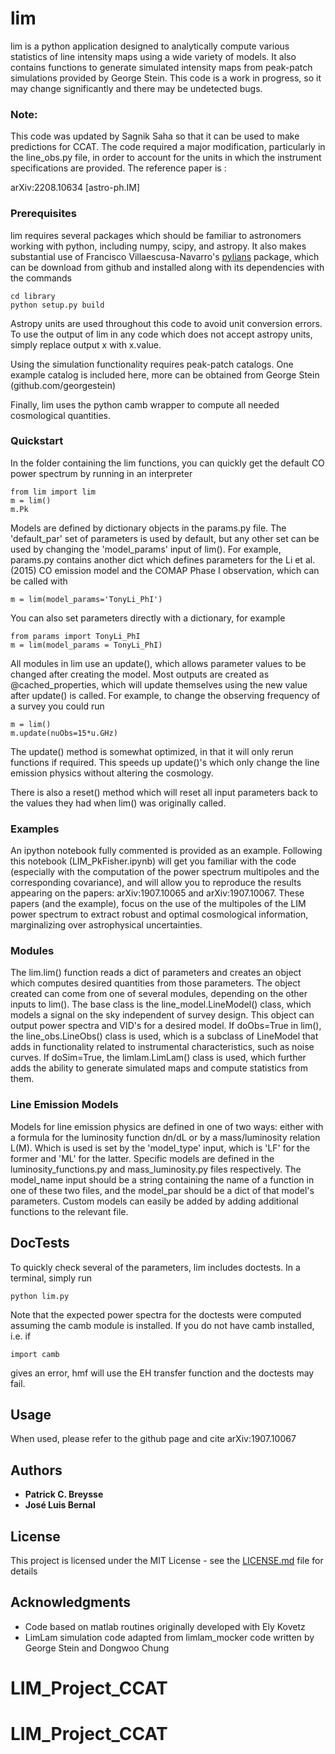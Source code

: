 # lim

lim is a python application designed to analytically compute various statistics of line intensity maps using a wide variety of models.  It also contains functions to generate simulated intensity maps from peak-patch simulations provided by George Stein.  This code is a work in progress, so it may change significantly and there may be undetected bugs.

### Note:
This code was updated by Sagnik Saha so that it can be used
to make predictions for CCAT. The code required a major modification, particularly in the line_obs.py file, in order to account for the units in which the instrument specifications are
provided. The reference paper is :

arXiv:2208.10634 [astro-ph.IM]

### Prerequisites

lim requires several packages which should be familiar to astronomers working with python, including numpy, scipy, and astropy.  It also makes substantial use of Francisco Villaescusa-Navarro's [pylians](https://github.com/franciscovillaescusa/Pylians) package, which can be download from github and installed along with its dependencies with the commands

```
cd library
python setup.py build
```

Astropy units are used throughout this code to avoid unit conversion errors. To use the output of lim in any code which does not accept astropy units, simply replace output x with x.value.

Using the simulation functionality requires peak-patch catalogs.  One example catalog is included here, more can be obtained from George Stein (github.com/georgestein)

Finally, lim uses the python camb wrapper to compute all needed cosmological quantities.

### Quickstart

In the folder containing the lim functions, you can quickly get the default CO power spectrum by running in an interpreter

```
from lim import lim
m = lim()
m.Pk
```

Models are defined by dictionary objects in the params.py file.  The 'default_par' set of parameters is used by default, but any other set can be used by changing the 'model_params' input of lim().  For example, params.py contains another dict which defines parameters for the Li et al. (2015) CO emission model and the COMAP Phase I observation, which can be called with

```
m = lim(model_params='TonyLi_PhI')
```

You can also set parameters directly with a dictionary, for example

```
from params import TonyLi_PhI
m = lim(model_params = TonyLi_PhI)
```

All modules in lim use an update(), which allows parameter values to be changed after creating the model.  Most outputs are created as @cached_properties, which will update themselves using the new value after update() is called.  For example, to change the observing frequency of a survey you could run

```
m = lim()
m.update(nuObs=15*u.GHz)

```

The update() method is somewhat optimized, in that it will only rerun functions if required.  This speeds up update()'s which only change the line emission physics without altering the cosmology.

There is also a reset() method which will reset all input parameters back to the values they had when lim() was originally called.

### Examples

An ipython notebook fully commented is provided as an example. Following this notebook (LIM_PkFisher.ipynb) will get you familiar with the code (especially with the computation of the power spectrum multipoles and the corresponding covariance), and will allow you to reproduce the results appearing on the papers: arXiv:1907.10065 and arXiv:1907.10067. These papers (and the example), focus on the use of the multipoles of the LIM power spectrum to extract robust and optimal cosmological information, marginalizing over astrophysical uncertainties.

### Modules

The lim.lim() function reads a dict of parameters and creates an object which computes desired quantities from those parameters.  The object created can come from one of several modules, depending on the other inputs to lim().  The base class is the line_model.LineModel() class, which models a signal on the sky independent of survey design.  This object can output power spectra and VID's for a desired model.  If doObs=True in lim(), the line_obs.LineObs() class is used, which is a subclass of LineModel that adds in functionality related to instrumental characteristics, such as noise curves.  If doSim=True, the limlam.LimLam() class is used, which further adds the ability to generate simulated maps and compute statistics from them.

### Line Emission Models

Models for line emission physics are defined in one of two ways: either with a formula for the luminosity function dn/dL or by a mass/luminosity relation L(M).  Which is used is set by the 'model_type' input, which is 'LF' for the former and 'ML' for the latter.  Specific models are defined in the luminosity_functions.py and mass_luminosity.py files respectively.  The model_name input should be a string containing the name of a function in one of these two files, and the model_par should be a dict of that model's parameters.  Custom models can easily be added by adding additional functions to the relevant file.

## DocTests

To quickly check several of the parameters, lim includes doctests.  In a terminal, simply run

```
python lim.py
```

Note that the expected power spectra for the doctests were computed assuming the camb module is installed.  If you do not have camb installed, i.e. if

```
import camb
```
gives an error, hmf will use the EH transfer function and the doctests may fail.


## Usage

When used, please refer to the github page and cite arXiv:1907.10067


## Authors

* **Patrick C. Breysse**
* **José Luis Bernal**

## License

This project is licensed under the MIT License - see the [LICENSE.md](LICENSE.md) file for details

## Acknowledgments

* Code based on matlab routines originally developed with Ely Kovetz
* LimLam simulation code adapted from limlam_mocker code written by George Stein and Dongwoo Chung



# LIM_Project_CCAT
# LIM_Project_CCAT
